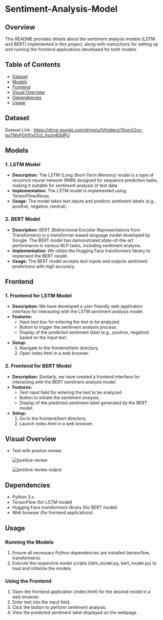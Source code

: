 # Sentiment-Analysis-Model

## Overview
This README provides details about the sentiment analysis models (LSTM and BERT) implemented in this project, along with instructions for setting up and running the frontend applications developed for both models.

## Table of Contents
- [Dataset](#Dataset)
- [Models](#Models)
- [Frontend](#Frontend)
- [Visual Overview](#Visual-Overview)
- [Dependencies](#Dependencies)
- [Usage](#Usage)

## Dataset 
Dataset Link : https://drive.google.com/drive/u/0/folders/1Xym22vc-guTMvPGI00vOUz_hszmB3dPU

## Models
### 1. LSTM Model
- **Description:** The LSTM (Long Short-Term Memory) model is a type of recurrent neural network (RNN) designed for sequence prediction tasks, making it suitable for sentiment analysis of text data.
- **Implementation:** The LSTM model is implemented using TensorFlow/Keras.
- **Usage:** The model takes text inputs and predicts sentiment labels (e.g., positive, negative, neutral).
### 2. BERT Model
- **Description:** BERT (Bidirectional Encoder Representations from Transformers) is a transformer-based language model developed by Google. The BERT model has demonstrated state-of-the-art performance in various NLP tasks, including sentiment analysis.
- **Implementation:** We utilize the Hugging Face transformers library to implement the BERT model.
- **Usage:** The BERT model accepts text inputs and outputs sentiment predictions with high accuracy.

## Frontend
### 1. Frontend for LSTM Model
- **Description:** We have developed a user-friendly web application interface for interacting with the LSTM sentiment analysis model.
- **Features:**
   - Input text box for entering the text to be analyzed.
   - Button to trigger the sentiment analysis process.
   - Display of the predicted sentiment label (e.g., positive, negative) based on the input text.
- **Setup:**
   1. Navigate to the frontend/lstm directory.
   2. Open index.html in a web browser.
### 2. Frontend for BERT Model
- **Description:** Similarly, we have created a frontend interface for interacting with the BERT sentiment analysis model.
- **Features:**
  - Text input field for entering the text to be analyzed.
  - Button to initiate the sentiment analysis.
  - Display of the predicted sentiment label generated by the BERT model.
- **Setup:**
  1. Go to the frontend/bert directory.
   2. Launch index.html in a web browser.

## Visual Overview
- Test with positve review:
  
  ![positive review](https://github.com/sushmita-2002/Sentiment-Analysis-Model/assets/80975689/50a965d8-cc9e-43dc-a917-5d556f1ec8b6)

  ![positive review output](https://github.com/sushmita-2002/Sentiment-Analysis-Model/assets/80975689/b60bd774-a387-401e-82c4-1c0c6aabcd30)

## Dependencies
- Python 3.x
- TensorFlow (for LSTM model)
- Hugging Face transformers library (for BERT model)
- Web browser (for frontend applications)
  
## Usage
### Running the Models
1. Ensure all necessary Python dependencies are installed (tensorflow, transformers).
2. Execute the respective model scripts (lstm_model.py, bert_model.py) to load and initialize the models.
### Using the Frontend
1. Open the frontend application (index.html) for the desired model in a web browser.
2. Enter text into the input field.
3. Click the button to perform sentiment analysis.
4. View the predicted sentiment label displayed on the webpage.


